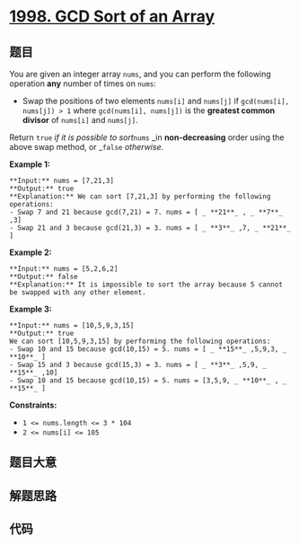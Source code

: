 # [1998. GCD Sort of an Array](https://leetcode.com/problems/gcd-sort-of-an-array)

## 题目

You are given an integer array `nums`, and you can perform the following
operation **any** number of times on `nums`:

  * Swap the positions of two elements `nums[i]` and `nums[j]` if `gcd(nums[i], nums[j]) > 1` where `gcd(nums[i], nums[j])` is the **greatest common divisor** of `nums[i]` and `nums[j]`.

Return `true` _if it is possible to sort_`nums` _in **non-decreasing** order
using the above swap method, or _`false` _otherwise._



**Example 1:**

    
    
    **Input:** nums = [7,21,3]
    **Output:** true
    **Explanation:** We can sort [7,21,3] by performing the following operations:
    - Swap 7 and 21 because gcd(7,21) = 7. nums = [ _ **21**_ , _ **7**_ ,3]
    - Swap 21 and 3 because gcd(21,3) = 3. nums = [ _ **3**_ ,7, _ **21**_ ]
    

**Example 2:**

    
    
    **Input:** nums = [5,2,6,2]
    **Output:** false
    **Explanation:** It is impossible to sort the array because 5 cannot be swapped with any other element.
    

**Example 3:**

    
    
    **Input:** nums = [10,5,9,3,15]
    **Output:** true
    We can sort [10,5,9,3,15] by performing the following operations:
    - Swap 10 and 15 because gcd(10,15) = 5. nums = [ _ **15**_ ,5,9,3, _ **10**_ ]
    - Swap 15 and 3 because gcd(15,3) = 3. nums = [ _ **3**_ ,5,9, _ **15**_ ,10]
    - Swap 10 and 15 because gcd(10,15) = 5. nums = [3,5,9, _ **10**_ , _ **15**_ ]
    



**Constraints:**

  * `1 <= nums.length <= 3 * 104`
  * `2 <= nums[i] <= 105`


## 题目大意

## 解题思路

## 代码

```javascript

```
